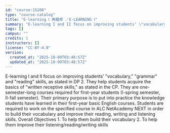 ```yaml
---
id: "course:15208"
type: "course-catalog"
title: "E-learning Ⅰ 再履修 ／E-LEARNING Ⅰ"
summary: "E-learning I and II focus on improving students’ \"vocabulary,\" \"grammar\" and \"reading\" skills, as stated in DP 2. They h…"
tags: []
campus: ""
credits: 1
instructors: []
license: "CC-BY-4.0"
version:
  created_at: "2025-10-09T03:48:57Z"
  updated_at: "2025-10-09T03:48:57Z"
---
```

E-learning I and II focus on improving students’ "vocabulary," "grammar" and "reading" skills, as stated in DP 2. They help students acquire the basics of "written receptive skills," as stated in the CP. They are one-semester-long courses required for first-year students (I-spring semester, II-fall semester). Their primary purpose is to put into practice the knowledge students have learned in their first-year basic English courses. Students are required to work on the specified course in ALC NetAcademy NEXT in order to build their vocabulary and improve their reading, writing and listening skills. Overall Objectives 1. To help them build their vocabulary 2. To help them improve their listening/reading/writing skills
